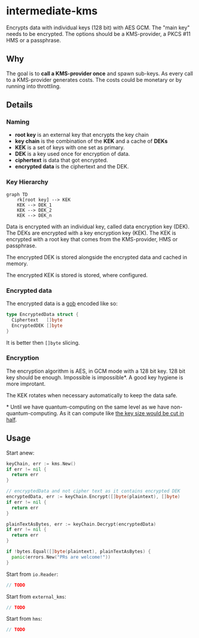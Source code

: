 # intermediate-kms

Encrypts data with individual keys (128 bit) with AES GCM. The "main key" needs
to be encrypted. The options should be a KMS-provider, a PKCS #11 HMS or a
passphrase.

## Why

The goal is to **call a KMS-provider once** and spawn sub-keys. As every call to
a KMS-provider generates costs. The costs could be monetary or by running into
throttling.

## Details

### Naming

- **root key** is an external key that encrypts the key chain
- **key chain** is the combination of the **KEK** and a cache of **DEKs**
- **KEK** is a set of keys with one set as primary.
- **DEK** is a key used once for encryption of data.
- **ciphertext** is data that got encrypted.
- **encrypted data** is the ciphertext and the DEK.

### Key Hierarchy

```mermaid
graph TD
    rk[root key] --> KEK
    KEK --> DEK_1
    KEK --> DEK_2
    KEK --> DEK_n
```

Data is encrypted with an individual key, called data encryption key (DEK). The
DEKs are encrypted with a key encryption key (KEK). The KEK is encrypted with a
root key that comes from the KMS-provider, HMS or passphrase.

The encrypted DEK is stored alongside the encrypted data and cached in memory.

The encrypted KEK is stored is stored, where configured.

### Encrypted data

The encrypted data is a [gob](https://pkg.go.dev/encoding/gob) encoded like so:

```Go
type EncryptedData struct {
  Ciphertext   []byte
  EncryptedDEK []byte
}
```

It is better then `[]byte` slicing.

### Encryption

The encryption algorithm is AES, in GCM mode with a 128 bit key. 128 bit key
should be enough. Impossible is impossible*. A good key hygiene is more improtant.

The KEK rotates when necessary automatically to keep the data safe.

\* Until we have quantum-computing on the same level as we have
  non-quantum-computing. As it can compute like 
  [the key size would be cut in half](https://en.wikipedia.org/wiki/Grover%27s_algorithm#Cryptography).
## Usage

Start anew:

```Go
keyChain, err := kms.New()
if err != nil {
  return err
}

// encryptedData and not cipher text as it contains encrypted DEK
encryptedData, err := keyChain.Encrypt([]byte(plaintext), []byte)
if err != nil {
  return err
}

plainTextAsBytes, err := keyChain.Decrypt(encryptedData)
if err != nil {
  return err
}

if !bytes.Equal([]byte(plaintext), plainTextAsBytes) {
  panic(errors.New("PRs are welcome!"))
}
```

Start from `io.Reader`:

```Go
// TODO
```

Start from `external_kms`:

```Go
// TODO
```

Start from `hms`:

```Go
// TODO
```
